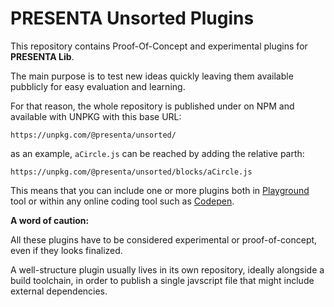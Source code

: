 # PRESENTA Unsorted Plugins

This repository contains Proof-Of-Concept and experimental plugins for **PRESENTA Lib**.

The main purpose is to test new ideas quickly leaving them available pubblicly for easy evaluation and learning.

For that reason, the whole repository is published under on NPM and available with UNPKG with this base URL:

```
https://unpkg.com/@presenta/unsorted/
```

as an example, `aCircle.js` can be reached by adding the relative parth:

```
https://unpkg.com/@presenta/unsorted/blocks/aCircle.js
```

This means that you can include one or more plugins both in [Playground](https://play.presenta.cc/) tool or within any online coding tool such as [Codepen](https://codepen.io/).

**A word of caution:**

All these plugins have to be considered experimental or proof-of-concept, even if they looks finalized.

A well-structure plugin usually lives in its own repository, ideally alongside a build toolchain, in order to publish a single javscript file that might include external dependencies.